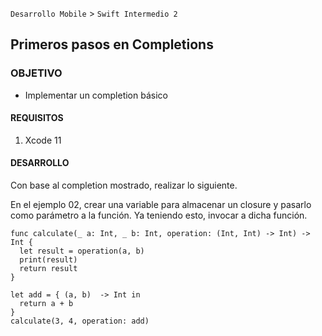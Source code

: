 `Desarrollo Mobile` > `Swift Intermedio 2`

## Primeros pasos en Completions

### OBJETIVO

- Implementar un completion básico

#### REQUISITOS

1. Xcode 11

#### DESARROLLO

Con base al completion mostrado, realizar lo siguiente.

En el ejemplo 02, crear una variable para almacenar un closure y pasarlo como parámetro a la función. Ya teniendo esto, invocar a dicha función.

```
func calculate(_ a: Int, _ b: Int, operation: (Int, Int) -> Int) -> Int {
  let result = operation(a, b)
  print(result)
  return result
}

let add = { (a, b)  -> Int in
  return a + b
}
calculate(3, 4, operation: add)
```
